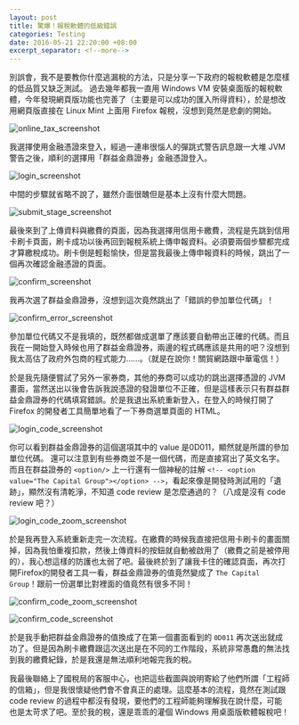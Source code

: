 ```yaml
---
layout: post
title: 驚爆！報稅軟體的低級錯誤
categories: Testing
date: 2016-05-21 22:20:00 +08:00
excerpt_separator: <!--more-->
---
```


別誤會，我不是要教你什麼逃漏稅的方法，只是分享一下政府的報稅軟體是怎麼樣的低品質又缺乏測試。
過去幾年都我一直用 Windows VM 安裝桌面版的報稅軟體，今年發現網頁版功能也完善了（主要是可以成功的匯入所得資料），於是想改用網頁版直接在 Linux Mint 上面用 Firefox 報稅，沒想到竟然是悲劇的開始。


![online_tax_screenshot]({{site_url}}/blog_assets/tax_bug/online_tax.png)

<!--more-->

我選擇使用金融憑證來登入，經過一連串很惱人的彈跳式警告訊息跟一大堆 JVM 警告之後，順利的選擇用「群益金鼎證券」金融憑證登入。

![login_screenshot]({{site_url}}/blog_assets/tax_bug/login.png)

中間的步驟就省略不說了，雖然介面很醜但是基本上沒有什麼大問題。

![submit_stage_screenshot]({{site_url}}/blog_assets/tax_bug/submit_stage.png)

最後來到了上傳資料與繳費的頁面，因為我選擇用信用卡繳費，流程是先跳到信用卡刷卡頁面，刷卡成功以後再回到報稅系統上傳申報資料。必須要兩個步驟都完成才算繳稅成功。刷卡倒是輕鬆愉快，但是當我最後上傳申報資料的時候，跳出了一個再次確認金融憑證的頁面。

![confirm_screenshot]({{site_url}}/blog_assets/tax_bug/confirm.png)

我再次選了群益金鼎證券，沒想到這次竟然跳出了「錯誤的參加單位代碼」！

![confirm_error_screenshot]({{site_url}}/blog_assets/tax_bug/confirm_error.png)

參加單位代碼又不是我填的，既然都做成選單了應該要自動帶出正確的代碼。而且我在一開始登入時候也用了群益金鼎證券，兩邊的程式碼應該是共用的吧？沒想到我太高估了政府外包商的程式能力......。（就是在說你！關貿網路跟中華電信！）


於是我先隨便嘗試了另外一家券商，其他的券商可以成功的跳出選擇憑證的 JVM 畫面，當然送出以後會告訴我說憑證的發證單位不正確，但是這樣表示只有群益群益金鼎證券的代碼填寫錯誤。於是我退出系統重新登入，在登入的時候打開了 Firefox 的開發者工具簡單地看了一下券商選單頁面的 HTML。

![login_code_screenshot]({{site_url}}/blog_assets/tax_bug/login_code.png)

你可以看到群益金鼎證券的這個選項其中的 value 是0D011，顯然就是所謂的參加單位代碼。 還可以注意到有些券商並不是一個代碼，而是直接寫出了英文名字。而且在群益證券的 `<option/>` 上一行還有一個神秘的註解 `<!-- <option value="The Capital Group"></option> -->`，看起來像是開發時測試用的「遺跡」，顯然沒有清乾淨，不知道 code review 是怎麼通過的？（八成是沒有 code review 吧？）

![login_code_zoom_screenshot]({{site_url}}/blog_assets/tax_bug/login_code_zoom.png)

於是我再登入系統重新走完一次流程。在繳費的時候我直接把信用卡刷卡的畫面關掉，因為我怕重複扣款，然後上傳資料的按鈕就自動被啟用了（繳費之前是被停用的），我心想這樣的防護也太弱了吧。最後終於到了讓我卡住的確認頁面，再次打開Firefox的開發者工具一看，群益金鼎證券的值竟然變成了 `The Capital Group`！跟前一份選單比對裡面的值竟然有很多不同！

![confirm_code_zoom_screenshot]({{site_url}}/blog_assets/tax_bug/confirm_code_zoom.png)

![confirm_code_screenshot]({{site_url}}/blog_assets/tax_bug/confirm_code.png)

於是我手動把群益金鼎證券的值換成了在第一個畫面看到的 `0D011` 再次送出就成功了。但是因為刷卡繳費跟這次送出是在不同的工作階段，系統非常愚蠢的無法找到我的繳費紀錄，於是我還是無法順利地報完我的稅。

我最後聯絡上了國稅局的客服中心，也把這些截圖與說明寄給了他們所謂「工程師的信箱」，但是我很懷疑他們會不會真正的處理。這麼基本的流程，竟然在測試跟 code review 的過程中都沒有發現，要他們的工程師能夠理解我在說什麼，可能也是太苛求了吧。至於我的稅，還是乖乖的灌個 Windows 用桌面版軟體報稅吧！
